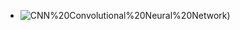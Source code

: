 - ![CNN](https://github.com/uzay00/KaVe/tree/master/2018/Lecture15/4)%20Convolutional%20Neural%20Network)
